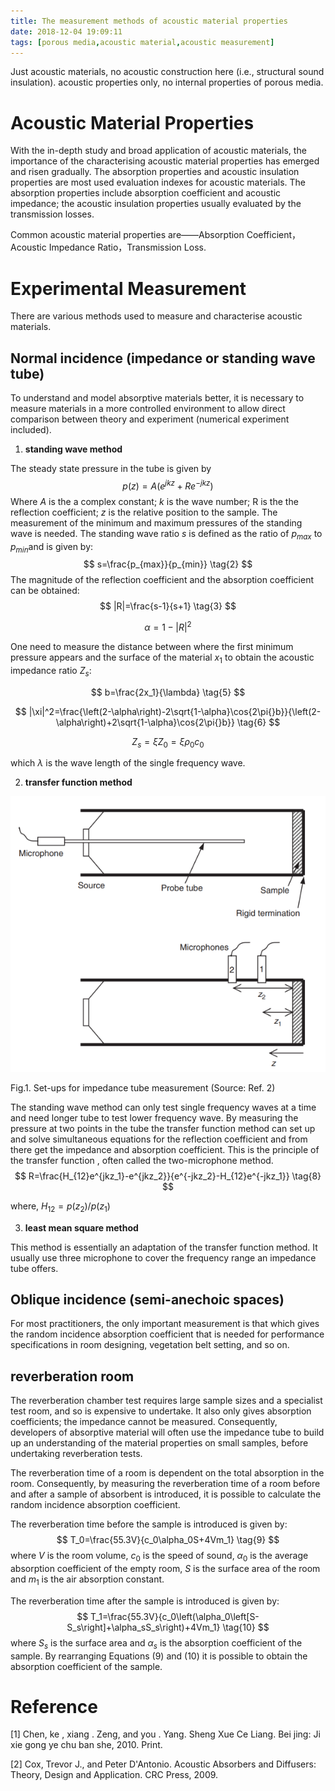 ```yaml
---
title: The measurement methods of acoustic material properties
date: 2018-12-04 19:09:11
tags: [porous media,acoustic material,acoustic measurement] 
---
```


Just acoustic materials, no acoustic construction here (i.e., structural sound insulation). acoustic properties only, no internal properties of porous media.

<!--more-->

# Acoustic Material Properties

With the in-depth study and broad application of acoustic materials, the importance of the characterising acoustic material properties has emerged and risen gradually. The absorption properties and acoustic insulation properties are most used evaluation indexes for acoustic materials. The absorption properties include absorption coefficient and acoustic impedance; the acoustic insulation properties usually evaluated by the transmission losses.

Common acoustic material properties are——Absorption Coefficient， Acoustic Impedance Ratio，Transmission Loss.

# Experimental Measurement

There are various methods used to measure and characterise acoustic materials.

## Normal incidence (impedance or standing wave tube)

To understand and model absorptive materials better, it is necessary to measure materials in a more controlled environment to allow direct comparison between theory and experiment (numerical experiment included). 

1. **standing wave method**

The steady state pressure in the tube is given by
$$
p(z)=A\left(e^{jkz}+Re^{-jkz}\right)
\tag{1}
$$
Where $A$ is the a complex constant; $k$ is the wave number; R is the the reflection coefficient; $z$ is the relative position to the sample. The measurement of the minimum and maximum pressures of the standing wave is needed. The standing wave ratio $s$ is defined as the ratio of $p_{max}$ to $p_{min}​$ and is given by:
$$
s=\frac{p_{max}}{p_{min}}
\tag{2}
$$
The magnitude of the reflection coefficient and the absorption coefficient can be obtained:
$$
|R|=\frac{s-1}{s+1}
\tag{3}
$$

$$
\alpha{}=1-|R|^2
\tag{4}
$$

One need to measure the distance between where the first minimum pressure appears and the surface of the material $x_1$ to obtain the  acoustic impedance ratio $Z_s$:

$$
b=\frac{2x_1}{\lambda}
\tag{5}
$$

$$
|\xi|^2=\frac{\left(2-\alpha\right)-2\sqrt{1-\alpha}\cos{2\pi{}b}}{\left(2-\alpha\right)+2\sqrt{1-\alpha}\cos{2\pi{}b}}
\tag{6}
$$

$$
Z_s=\xi{}Z_0=\xi{}\rho_{0}c_0
\tag{7}
$$

which $\lambda​$ is the wave length of the single frequency wave.

2. **transfer function method**

 ![ImpedanceTube](/imgs/ImpedanceTube.png)

Fig.1. Set-ups for impedance tube measurement (Source: Ref. 2)

The standing wave method can only test single frequency waves at a time and need longer tube to test lower frequency wave. By measuring the pressure at two points in the tube the transfer function method can set up and solve simultaneous equations for the reflection coefficient and from there get the impedance and absorption coefficient. This is the principle of the transfer function , often called the two-microphone method.
$$
R=\frac{H_{12}e^{jkz_1}-e^{jkz_2}}{e^{-jkz_2}-H_{12}e^{-jkz_1}}
\tag{8}
$$

where, $H_{12}=p(z_2)/p(z_1)​$ 

3. **least mean square method**

This method is essentially an adaptation of the transfer function method. It usually use three microphone to cover the frequency range an impedance tube offers. 

## Oblique incidence (semi-anechoic spaces)

For most practitioners, the only important measurement is that which gives the random incidence absorption coefficient that is needed for performance specifications in room designing, vegetation belt setting, and so on.

## reverberation room

The reverberation chamber test requires large sample sizes and a specialist test room, and so is expensive to undertake. It also only gives absorption coefficients; the impedance cannot be measured. Consequently, developers of absorptive material will often use the impedance tube to build up an understanding of the material properties on small samples, before undertaking reverberation tests.

The reverberation time of a room is dependent on the total absorption in the room. Consequently, by measuring the reverberation time of a room before and after a sample of absorbent is introduced, it is possible to calculate the random incidence absorption coefficient.

The reverberation time before the sample is introduced is given by:
$$
T_0=\frac{55.3V}{c_0\alpha_0S+4Vm_1}
\tag{9}
$$
where $V$ is the room volume, $c_0$ is the speed of sound, $\alpha_0$ is the average absorption coefficient of the empty room, $S$ is the surface area of the room and $m_1$ is the air absorption constant.

The reverberation time after the sample is introduced is given by:
$$
T_1=\frac{55.3V}{c_0\left(\alpha_0\left[S-S_s\right]+\alpha_sS_s\right)+4Vm_1}
\tag{10}
$$
where $S_s$ is the surface area and $\alpha_s$ is the absorption coefficient of the sample. By rearranging Equations $(9)$ and $(10)$ it is possible to obtain the absorption coefficient of the sample.

# Reference

[1] Chen, ke , xiang . Zeng, and you . Yang. Sheng Xue Ce Liang. Bei jing: Ji xie gong ye chu ban she, 2010. Print.

[2] Cox, Trevor J., and Peter D'Antonio. Acoustic Absorbers and Diffusers: Theory, Design and Application. CRC Press, 2009.